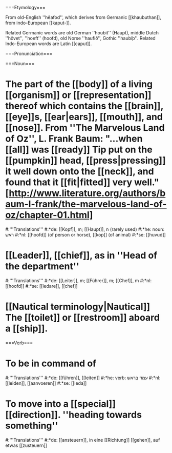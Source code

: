 ===Etymology===

From old-English ''h&ecirc;afod'', which derives from Germanic [[khaubuthan]], from indo-European [[kaput-]].

Related Germanic words are old German ''houbit'' (Haupt), middle Dutch ''h&ocirc;vet'', ''hoeft'' (hoofd), old Norse ''haufi&eth;'', Gothic ''haubi&thorn;''. Related Indo-European words are Latin [[caput]].

===Pronunciation===

===Noun===

# The part of the [[body]] of a living [[organism]] or [[representation]] thereof which contains the [[brain]], [[eye]]s, [[ear|ears]], [[mouth]], and [[nose]].  From ''The Marvelous Land of Oz'', L. Frank Baum: "...when [[all]] was [[ready]] Tip put on the [[pumpkin]] head, [[press|pressing]] it well down onto the [[neck]], and found that it [[fit|fitted]] very well." [http://www.literature.org/authors/baum-l-frank/the-marvelous-land-of-oz/chapter-01.html]
#:'''Translations'''
#:*de: [[Kopf]], m; [[Haupt]], n (rarely used)
#:*he: noun: ראש 
#:*nl: [[hoofd]] (of person or horse), [[kop]] (of animal)
#:*se: [[huvud]]
# [[Leader]], [[chief]], as in ''Head of the department''
#:'''Translations'''
#:*de: [[Leiter]], m; [[Führer]], m; [[Chef]], m
#:*nl: [[hoofd]]
#:*se: [[ledare]], [[chef]] 
# [[Nautical terminology|Nautical]] The [[toilet]] or [[restroom]] aboard a [[ship]].

===Verb===
# To be in command of
#:'''Translations'''
#:*de: [[führen]], [[leiten]] 
#:*he: verb: עמד בראש 
#:*nl: [[leiden]], [[aanvoeren]] 
#:*se: [[leda]]
# To move into a [[special]] [[direction]]. ''heading towards something''
#:'''Translations'''
#:*de: [[ansteuern]], in eine [[Richtung]] [[gehen]], auf etwas [[zusteuern]]